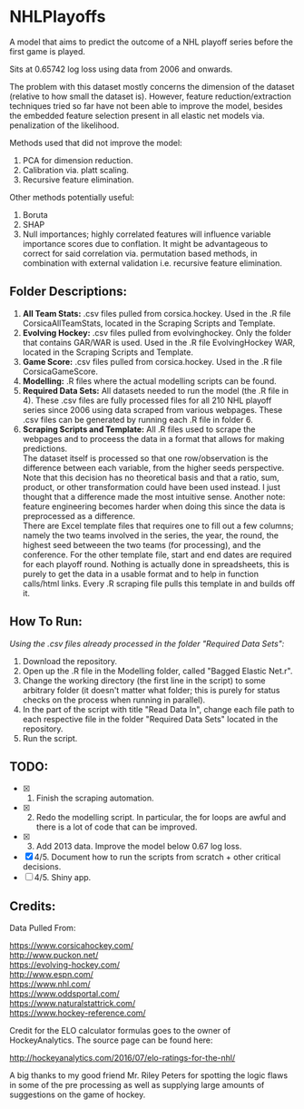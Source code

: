 # NHLPlayoffs
A model that aims to predict the outcome of a NHL playoff series before the first game is played. 

Sits at 0.65742 log loss using data from 2006 and onwards.

The problem with this dataset mostly concerns the dimension of the dataset (relative to how small the dataset is). However, feature reduction/extraction techniques tried so far have not been able to improve the model, besides the embedded feature selection present in all elastic net models via. penalization of the likelihood.

Methods used that did not improve the model:
1) PCA for dimension reduction.
2) Calibration via. platt scaling.
3) Recursive feature elimination.

Other methods potentially useful:

1) Boruta
2) SHAP
3) Null importances; highly correlated features will influence variable importance scores due to conflation. It might be advantageous to correct for said correlation via. permutation based methods, in combination with external validation i.e. recursive feature elimination.

Folder Descriptions:
-----
1. **All Team Stats:** .csv files pulled from corsica.hockey. Used in the .R file CorsicaAllTeamStats, located in the Scraping Scripts and Template.
2. **Evolving Hockey:** .csv files pulled from evolvinghockey. Only the folder that contains GAR/WAR is used. Used in the .R file EvolvingHockey WAR, located in the Scraping Scripts and Template.
3. **Game Score:** .csv files pulled from corsica.hockey. Used in the .R file CorsicaGameScore. 
4. **Modelling:** .R files where the actual modelling scripts can be found. 
5. **Required Data Sets:** All datasets needed to run the model (the .R file in 4). These .csv files are fully processed files for all 210 NHL playoff series since 2006 using data scraped from various webpages. These .csv files can be generated by running each .R file in folder 6.
6. **Scraping Scripts and Template:** All .R files used to scrape the webpages and to proceess the data in a format that allows for making predictions. <br> The dataset itself is processed so that one row/observation is the difference between each variable, from the higher seeds perspective. Note that this decision has no theoretical basis and that a ratio, sum, product, or other transformation could have been used instead. I just thought that a difference made the most intuitive sense. Another note: feature engineering becomes harder when doing this since the data is preprocessed as a difference. <br> There are Excel template files that requires one to fill out a few columns; namely the two teams involved in the series, the year, the round, the highest seed betweeen the two teams (for processing), and the conference. For the other template file, start and end dates are required for each playoff round. Nothing is actually done in spreadsheets, this is purely to get the data in a usable format and to help in function calls/html links. Every .R scraping file pulls this template in and builds off it. 

How To Run:
-----
_Using the .csv files already processed in the folder "Required Data Sets":_

1. Download the repository.
2. Open up the .R file in the Modelling folder, called "Bagged Elastic Net.r". 
3. Change the working directory (the first line in the script) to some arbitrary folder (it doesn't matter what folder; this is purely for status checks on the process when running in parallel).
4. In the part of the script with title "Read Data In", change each file path to each respective file in the folder "Required Data Sets" located in the repository.
5. Run the script.

TODO:
-----
- [x] 1. Finish the scraping automation.
- [x] 2. Redo the modelling script. In particular, the for loops are awful and there is a lot of code that can be improved.
- [x] 3. Add 2013 data. Improve the model below 0.67 log loss.
- [x] 4/5. Document how to run the scripts from scratch + other critical decisions.
- [ ] 4/5. Shiny app.

Credits:
-----
Data Pulled From:

https://www.corsicahockey.com/ <br>
http://www.puckon.net/ <br>
https://evolving-hockey.com/ <br>
http://www.espn.com/ <br>
https://www.nhl.com/ <br>
https://www.oddsportal.com/ <br>
https://www.naturalstattrick.com/ <br>
https://www.hockey-reference.com/

Credit for the ELO calculator formulas goes to the owner of HockeyAnalytics. The source page can be found here:

http://hockeyanalytics.com/2016/07/elo-ratings-for-the-nhl/

A big thanks to my good friend Mr. Riley Peters for spotting the logic flaws in some of the pre processing as well as supplying large amounts of suggestions on the game of hockey. 
